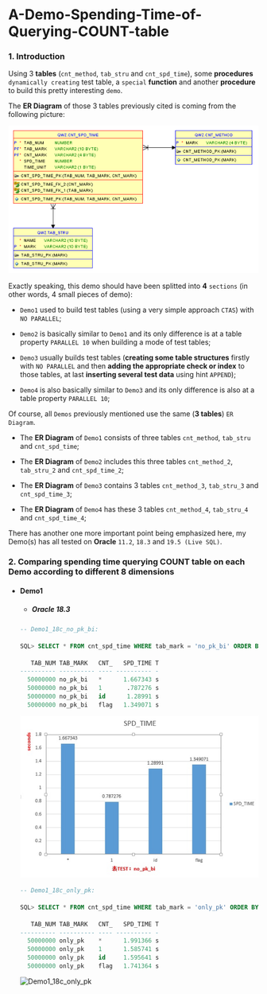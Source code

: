 # A-Demo-Spending-Time-of-Querying-COUNT-table

### 1. Introduction

Using 3 **tables** (`cnt_method`, `tab_stru` and `cnt_spd_time`), some **procedures** `dynamically creating` test table, a `special` **function** and another **procedure** to build this pretty interesting `demo`.

The **ER Diagram** of those 3 tables previously cited is coming from the following picture:

![Image_text](https://github.com/guestart/A-Demo-Spending-Time-of-Querying-COUNT-table/blob/master/picture/ERD.png)

Exactly speaking, this demo should have been splitted into **4** `sections` (in other words, 4 small pieces of demo):

- `Demo1` used to build test tables (using a very simple approach `CTAS`) with `NO PARALLEL`;

- `Demo2` is basically similar to `Demo1` and its only difference is at a table property `PARALLEL 10` when building a mode of test tables;

- `Demo3` usually builds test tables (**creating some table structures** firstly with `NO PARALLEL` and then **adding the appropriate check or index** to those tables, at last **inserting several test data** using hint `APPEND`);

- `Demo4` is also basically similar to `Demo3` and its only difference is also at a table property `PARALLEL 10`;

Of course, all `Demos` previously mentioned use the same (**3 tables**) `ER Diagram`.

- The **ER Diagram** of `Demo1` consists of three tables `cnt_method`, `tab_stru` and `cnt_spd_time`;

- The **ER Diagram** of `Demo2` includes this three tables `cnt_method_2`, `tab_stru_2` and `cnt_spd_time_2`;

- The **ER Diagram** of `Demo3` contains 3 tables `cnt_method_3`, `tab_stru_3` and `cnt_spd_time_3`;

- The **ER Diagram** of `Demo4` has these 3 tables `cnt_method_4`, `tab_stru_4` and `cnt_spd_time_4`;

There has another one more important point being emphasized here, my Demo(s) has all tested on **Oracle** `11.2`, `18.3` and `19.5 (Live SQL)`.

### 2. Comparing spending time querying COUNT table on each Demo according to different 8 dimensions

- #### Demo1
  - ##### Oracle 18.3
  ```sql
  -- Demo1_18c_no_pk_bi:
  
  SQL> SELECT * FROM cnt_spd_time WHERE tab_mark = 'no_pk_bi' ORDER BY ROWID;
  
     TAB_NUM TAB_MARK   CNT_   SPD_TIME T
  ---------- ---------- ---- ---------- -
    50000000 no_pk_bi   *      1.667343 s
    50000000 no_pk_bi   1       .787276 s
    50000000 no_pk_bi   id      1.28991 s
    50000000 no_pk_bi   flag   1.349071 s
  ```
  ![Demo1_18c_no_pk_bi](https://github.com/guestart/A-Demo-Spending-Time-of-Querying-COUNT-table/blob/master/picture/Demo1/18.3/Demo1_18c_on_pk_bi.jpg)
  ```sql
  -- Demo1_18c_only_pk:
  
  SQL> SELECT * FROM cnt_spd_time WHERE tab_mark = 'only_pk' ORDER BY ROWID;
  
     TAB_NUM TAB_MARK   CNT_   SPD_TIME T
  ---------- ---------- ---- ---------- -
    50000000 only_pk    *      1.991366 s
    50000000 only_pk    1      1.585741 s
    50000000 only_pk    id     1.595641 s
    50000000 only_pk    flag   1.741364 s
    ```
    ![Demo1_18c_only_pk](https://github.com/guestart/A-Demo-Spending-Time-of-Querying-COUNT-table/blob/master/picture/Demo1/18.3/Demo1_18c_only_pk.jpg)
    







